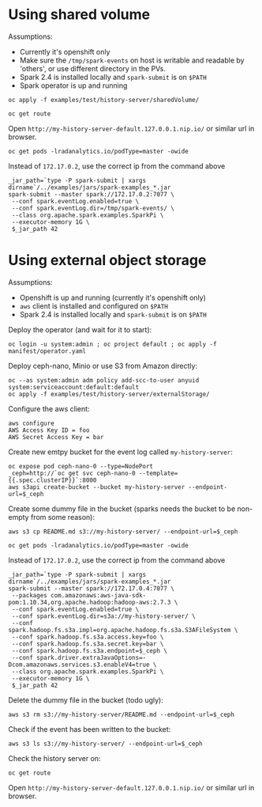 # Using shared volume

Assumptions:
* Currently it's openshift only
* Make sure the `/tmp/spark-events` on host is writable and readable by 'others', or use different directory in the PVs.
* Spark 2.4 is installed locally and `spark-submit` is on `$PATH`
* Spark operator is up and running

```
oc apply -f examples/test/history-server/sharedVolume/
```

```
oc get route
```

Open `http://my-history-server-default.127.0.0.1.nip.io/` or similar url in browser.

```
oc get pods -lradanalytics.io/podType=master -owide
```

Instead of `172.17.0.2`, use the correct ip from the command above
```
_jar_path=`type -P spark-submit | xargs dirname`/../examples/jars/spark-examples_*.jar
spark-submit --master spark://172.17.0.2:7077 \
 --conf spark.eventLog.enabled=true \
 --conf spark.eventLog.dir=/tmp/spark-events/ \
 --class org.apache.spark.examples.SparkPi \
 --executor-memory 1G \
 $_jar_path 42
```


# Using external object storage

Assumptions:
* Openshift is up and running (currently it's openshift only)
* `aws` client is installed and configured on `$PATH`
* Spark 2.4 is installed locally and `spark-submit` is on `$PATH`


Deploy the operator (and wait for it to start):

```
oc login -u system:admin ; oc project default ; oc apply -f manifest/operator.yaml
```

Deploy ceph-nano, Minio or use S3 from Amazon directly:

```
oc --as system:admin adm policy add-scc-to-user anyuid system:serviceaccount:default:default
oc apply -f examples/test/history-server/externalStorage/
```

Configure the aws client:

```
aws configure
AWS Access Key ID = foo
AWS Secret Access Key = bar
```

Create new emtpy bucket for the event log called `my-history-server`:

```
oc expose pod ceph-nano-0 --type=NodePort
_ceph=http://`oc get svc ceph-nano-0 --template={{.spec.clusterIP}}`:8000
aws s3api create-bucket --bucket my-history-server --endpoint-url=$_ceph
```

Create some dummy file in the bucket (sparks needs the bucket to be non-empty from some reason):

```
aws s3 cp README.md s3://my-history-server/ --endpoint-url=$_ceph
```


```
oc get pods -lradanalytics.io/podType=master -owide
```

Instead of `172.17.0.2`, use the correct ip from the command above

```
_jar_path=`type -P spark-submit | xargs dirname`/../examples/jars/spark-examples_*.jar
spark-submit --master spark://172.17.0.4:7077 \
 --packages com.amazonaws:aws-java-sdk-pom:1.10.34,org.apache.hadoop:hadoop-aws:2.7.3 \
 --conf spark.eventLog.enabled=true \
 --conf spark.eventLog.dir=s3a://my-history-server/ \
 --conf spark.hadoop.fs.s3a.impl=org.apache.hadoop.fs.s3a.S3AFileSystem \
 --conf spark.hadoop.fs.s3a.access.key=foo \
 --conf spark.hadoop.fs.s3a.secret.key=bar \
 --conf spark.hadoop.fs.s3a.endpoint=$_ceph \
 --conf spark.driver.extraJavaOptions=-Dcom.amazonaws.services.s3.enableV4=true \
 --class org.apache.spark.examples.SparkPi \
 --executor-memory 1G \
 $_jar_path 42
 ```
 
 
 
 Delete the dummy file in the bucket (todo ugly):
 
 ```
 aws s3 rm s3://my-history-server/README.md --endpoint-url=$_ceph
 ```

 Check if the event has been written to the bucket:

 ```
 aws s3 ls s3://my-history-server/ --endpoint-url=$_ceph
 ```

Check the history server on:

```
oc get route
```

Open `http://my-history-server-default.127.0.0.1.nip.io/` or similar url in browser.